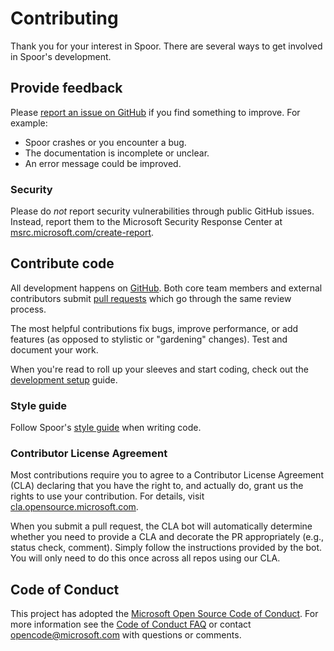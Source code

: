 # Contributing

Thank you for your interest in Spoor. There are several ways to get involved in
Spoor's development.

## Provide feedback

Please [report an issue on GitHub][github-issue] if you find something to
improve. For example:

* Spoor crashes or you encounter a bug.
* The documentation is incomplete or unclear.
* An error message could be improved.

### Security

Please do _not_ report security vulnerabilities through public GitHub issues.
Instead, report them to the Microsoft Security Response Center at
[msrc.microsoft.com/create-report][msrc-create-report].

## Contribute code

All development happens on [GitHub][github]. Both core team members and external
contributors submit [pull requests][github-pr] which go through the same review
process.

The most helpful contributions fix bugs, improve performance, or add features
(as opposed to stylistic or "gardening" changes). Test and document your work.

When you're read to roll up your sleeves and start coding, check out the
[development setup][development-setup] guide.

### Style guide

Follow Spoor's [style guide][style-guide] when writing code.

### Contributor License Agreement

Most contributions require you to agree to a Contributor License Agreement (CLA)
declaring that you have the right to, and actually do, grant us the rights to
use your contribution. For details, visit
[cla.opensource.microsoft.com][microsoft-cla].

When you submit a pull request, the CLA bot will automatically determine whether
you need to provide a CLA and decorate the PR appropriately (e.g., status check,
comment). Simply follow the instructions provided by the bot. You will only need
to do this once across all repos using our CLA.

## Code of Conduct

This project has adopted the
[Microsoft Open Source Code of Conduct][code-of-conduct]. For more information
see the [Code of Conduct FAQ][code-of-conduct-faq] or contact
[opencode@microsoft.com][opencode-email] with questions or comments.

[code-of-conduct-faq]: https://opensource.microsoft.com/codeofconduct/faq/
[code-of-conduct]: https://opensource.microsoft.com/codeofconduct/
[development-setup]: development-setup.md
[github-issue]: https://github.com/microsoft/spoor/issues
[github-pr]: https://github.com/microsoft/spoor/issues
[github]: https://github.com/microsoft/spoor
[microsoft-cla]: https://cla.opensource.microsoft.com
[msrc-create-report]: https://msrc.microsoft.com/create-report
[opencode-email]: mailto:opencode@microsoft.com
[style-guide]: style-guide.md
